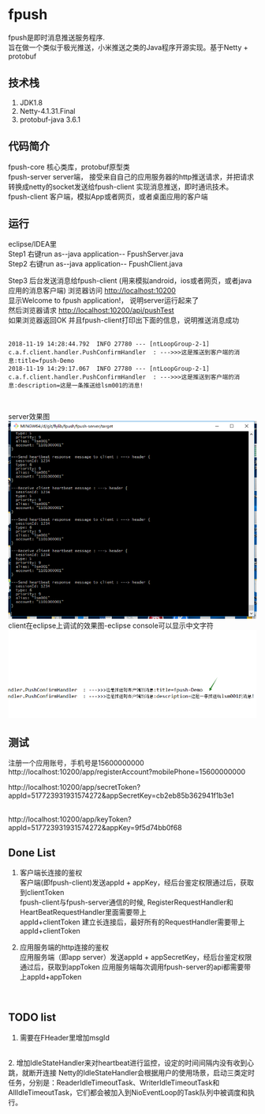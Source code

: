 # fpush

fpush是即时消息推送服务程序. <br/>
旨在做一个类似于极光推送，小米推送之类的Java程序开源实现。基于Netty + protobuf
<br/>

## 技术栈
1. JDK1.8 <br/>
2. Netty-4.1.31.Final <br/>
3. protobuf-java 3.6.1 <br/>

## 代码简介
fpush-core 核心类库，protobuf原型类 <br/>
fpush-server server端， 接受来自自己的应用服务器的http推送请求，并把请求转换成netty的socket发送给fpush-client
实现消息推送，即时通讯技术。<br/>
fpush-client 客户端，模拟App或者网页，或者桌面应用的客户端 <br/>

## 运行
eclipse/IDEA里 <br/>
Step1 右键run as--java application-- FpushServer.java <br/>
Step2 右键run as--java application-- FpushClient.java <br/>

Step3 后台发送消息给fpush-client (用来模拟android，ios或者网页，或者java应用的消息客户端)
浏览器访问    <a href="http://localhost:10200">http://localhost:10200</a> <br/>
显示Welcome to fpush application!，  说明server运行起来了<br/>
然后浏览器请求
 <a href="http://localhost:10200/api/pushTest">http://localhost:10200/api/pushTest</a>
 <br/>
 如果浏览器返回OK
 并且fpush-client打印出下面的信息，说明推送消息成功
<pre><code>
2018-11-19 14:28:44.792  INFO 27780 --- [ntLoopGroup-2-1] c.a.f.client.handler.PushConfirmHandler  : --->>>这是推送到客户端的消息:title=fpush-Demo
2018-11-19 14:29:17.067  INFO 27780 --- [ntLoopGroup-2-1] c.a.f.client.handler.PushConfirmHandler  : --->>>这是推送到客户端的消息:description=这是一条推送给lsm001的消息!
</code></pre>

<br/>

server效果图<br/>
![](doc/server.png)
<br/>
client在eclipse上调试的效果图-eclipse console可以显示中文字符<br/>
![](doc/client.png)
<br/>

## 测试
注册一个应用账号，手机号是15600000000
<br/>
http://localhost:10200/app/registerAccount?mobilePhone=15600000000

http://localhost:10200/app/secretToken?appId=517723931931574272&appSecretKey=cb2eb85b362941f1b3e1

<br/>
http://localhost:10200/app/keyToken?appId=517723931931574272&appKey=9f5d74bb0f68
<br/>

## Done List
1. 客户端长连接的鉴权 <br/>
客户端(即fpush-client)发送appId + appKey，经后台鉴定权限通过后，获取到clientToken <br/>
fpush-client与fpush-server通信的时候, RegisterRequestHandler和HeartBeatRequestHandler里面需要带上<br/>
appId+clientToken
建立长连接后，最好所有的RequestHandler需要带上appId+clientToken <br/>

2. 应用服务端的http连接的鉴权 <br/>
应用服务端（即app server）发送appId + appSecretKey，经后台鉴定权限通过后，获取到appToken
应用服务端每次调用fpush-server的api都需要带上appId+appToken
<br/>

## TODO list
1. 需要在FHeader里增加msgId
<br/>
2. 增加IdleStateHandler来对heartbeat进行监控，设定的时间间隔内没有收到心跳，就断开连接
Netty的IdleStateHandler会根据用户的使用场景，启动三类定时任务，分别是：ReaderIdleTimeoutTask、WriterIdleTimeoutTask和AllIdleTimeoutTask，它们都会被加入到NioEventLoop的Task队列中被调度和执行。

